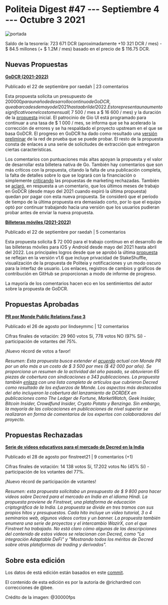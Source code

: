 Politeia Digest #47 --- Septiembre 4 --- Octubre 3 2021
===================================================

![portada]()

Saldo de la tesorería: 723 671 DCR (aproximadamente +10 321 DCR / mes) - $ 84.5 millones (+ $ 1.2M / mes) basado en el precio de $ 116.75 DCR.

Nuevas Propuestas
-----------------

**[GoDCR (2021-2022)](https://proposals.decred.org/record/f7d9fc8)**

Publicado el 22 de septiembre por raedah | 23 comentarios

Esta propuesta solicita un presupuesto de $200 000 para un año de desarrollo continuo de GoDCR, que abarca desde mayo del 2021 hasta abril del 2022. Esto representa un aumento significativo en el costo mensual ($ 7 500 / mes a $ 16 600 / mes) y la duración de la [propuesta](https://proposals-archive.decred.org/proposals/e5c8051) inicial. El patrocinio de Gio UI está programado para continuar a una tasa de $ 1 000 / mes, se informa que se ha acelerado la corrección de errores y se ha respaldado el proyecto upstream en el que se basa GoDCR. El progreso en GoDCR ha dado como resultado una [versión preliminar](https://github.com/planetdecred/godcr/releases) de la red de prueba que se puede probar. El resto de la propuesta consta de enlaces a una serie de solicitudes de extracción que entregaron ciertas características.

Los comentarios con puntuaciones más altas apoyan la propuesta y el valor de desarrollar esta billetera nativa de Go. También hay comentarios que son más críticos con la propuesta, citando la falta de una publicación completa, la falta de detalles sobre lo que se logrará con la financiación o simplemente [criticando](https://proposals.decred.org/record/f7d9fc8/comments/1) las propuestas de marketing rechazadas. También se [aclaró](https://proposals.decred.org/record/f7d9fc8/comments/6), en respuesta a un comentario, que los últimos meses de trabajo en GoDCR (desde mayo del 2021 cuando expiró la última propuesta) quedan por pagar con esta nueva propuesta. Se consideró que el período de tiempo de la última propuesta era demasiado corto, por lo que el equipo optó por continuar trabajando hacia una versión que los usuarios pudieran probar antes de enviar la nueva propuesta.

**[Billeteras móviles (2021-2022)](https://proposals.decred.org/record/6db3c4e)**

Publicado el 22 de septiembre por raedah | 5 comentarios

Esta propuesta solicita $ 72 000 para el trabajo continuo en el desarrollo de las billeteras móviles para iOS y Android desde mayo del 2021 hasta abril del 2022. Los principales logros desde que se aprobó la última [propuesta](https://proposals-archive.decred.org/proposals/bc499c9) se reflejan en la versión v1.6 que incluye privacidad de StakeShuffle, visualización de la propuesta de Politeia y notificaciones y un modo oscuro para la interfaz de usuario. Los enlaces, registros de cambios y gráficos de contribución en GitHub se proporcionan a modo de informe de progreso.

La mayoría de los comentarios hacen eco en los sentimientos del autor sobre la propuesta de GoDCR.

Propuestas Aprobadas
--------------------

**[PR por Monde Public Relations Fase 3](https://proposals.decred.org/record/58d9f46)**

Publicado el 26 de agosto por lindseymmc | 12 comentarios

Cifras finales de votación: 29 960 votos Sí, 778 votos NO (97% Sí) - participación de votantes del 75%.

¡Nuevo récord de votos a favor!

*Resumen: Esta propuesta busca extender el [acuerdo](https://proposals-archive.decred.org/proposals/c81926b) actual con Monde PR por un año más a un costo de $ 3 500 por mes ($ 42 000 por año). Se proporciona un resumen de la actividad del año pasado, se obtuvieron 65 piezas de cobertura con sindicaciones a 343 publicaciones. La propuesta también [enlaza](https://github.com/decredcommunity/outreach/blob/data/data/monde-pr-media-coverage.csv) con una lista completa de artículos que cubrieron Decred como resultado de los esfuerzos de Monde. Los aspectos más destacados del año incluyeron la cobertura del lanzamiento de DCRDEX en publicaciones como The Ledger de Fortune, MarketWatch, Geek Insider, Bitcoin Insider, Crowdfund Insider, Crypto Potato y Benzinga. Sin embargo, la mayoría de las colocaciones en publicaciones de nivel superior se realizaron en forma de comentarios de los expertos con colaboradores del proyecto.*

Propuestas Rechazadas
---------------------

**[Serie de videos educativos para el mercado de Decred en la India](https://proposals.decred.org/record/150cf81)**

Publicado el 28 de agosto por finstreet21 | 9 comentarios (+1)

Cifras finales de votación: 14 138 votos Sí, 17.202 votos No (45% Sí) - participación de los votantes del 77%.

¡Nuevo récord de participación de votantes!

*Resumen: esta propuesta solicitaba un presupuesto de $ 9 800 para hacer videos sobre Decred para el mercado en India en el idioma Hindi. La propuesta proviene de Finstreet, una plataforma de educación criptográfica de la India. La propuesta se divide en tres tramos con sus propios hitos y presupuestos. Cada hito incluye un video tutorial, 3 o 4 seminarios web, algunos videos cortos y un banner. La propuesta también enumera una serie de proyectos y el intercambio WazirX, con el que Finstreet ha trabajado. No está claro cómo algunas de las descripciones del contenido de estos videos se relacionan con Decred, como "La integración Adaptable DeFi" y "Mostrando todos los méritos de Decred sobre otras plataformas de trading y derivados".*

Sobre esta edición
------------------

Los datos de está edición están basados en este [commit](https://blockcommons.red/politeia-digest/issue047/%7Blink%7D).

El contenido de esta edición es por la autoría de @richardred con correcciones de @bee.

Crédito de la imagen: @30000fps

